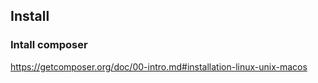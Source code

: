 
## Install

### Intall composer
https://getcomposer.org/doc/00-intro.md#installation-linux-unix-macos
